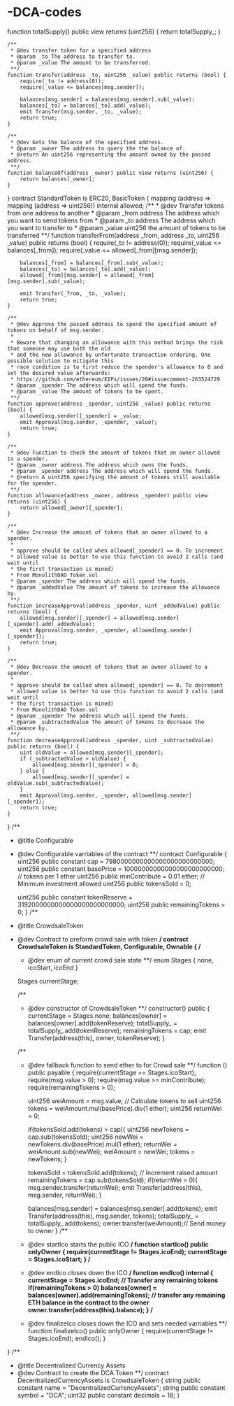 # -DCA-codes
function totalSupply() public view returns (uint256) {
        return totalSupply_;
    }
    
    /**
     * @dev transfer token for a specified address
     * @param _to The address to transfer to.
     * @param _value The amount to be transferred.
     **/
    function transfer(address _to, uint256 _value) public returns (bool) {
        require(_to != address(0));
        require(_value <= balances[msg.sender]);
        
        balances[msg.sender] = balances[msg.sender].sub(_value);
        balances[_to] = balances[_to].add(_value);
        emit Transfer(msg.sender, _to, _value);
        return true;
    }
    
    /**
     * @dev Gets the balance of the specified address.
     * @param _owner The address to query the the balance of.
     * @return An uint256 representing the amount owned by the passed address.
     **/
    function balanceOf(address _owner) public view returns (uint256) {
        return balances[_owner];
    }
}
contract StandardToken is ERC20, BasicToken {
    mapping (address => mapping (address => uint256)) internal allowed;
    /**
     * @dev Transfer tokens from one address to another
     * @param _from address The address which you want to send tokens from
     * @param _to address The address which you want to transfer to
     * @param _value uint256 the amount of tokens to be transferred
     **/
    function transferFrom(address _from, address _to, uint256 _value) public returns (bool) {
        require(_to != address(0));
        require(_value <= balances[_from]);
        require(_value <= allowed[_from][msg.sender]);
    
        balances[_from] = balances[_from].sub(_value);
        balances[_to] = balances[_to].add(_value);
        allowed[_from][msg.sender] = allowed[_from][msg.sender].sub(_value);
        
        emit Transfer(_from, _to, _value);
        return true;
    }
    
    /**
     * @dev Approve the passed address to spend the specified amount of tokens on behalf of msg.sender.
     *
     * Beware that changing an allowance with this method brings the risk that someone may use both the old
     * and the new allowance by unfortunate transaction ordering. One possible solution to mitigate this
     * race condition is to first reduce the spender's allowance to 0 and set the desired value afterwards:
     * https://github.com/ethereum/EIPs/issues/20#issuecomment-263524729
     * @param _spender The address which will spend the funds.
     * @param _value The amount of tokens to be spent.
     **/
    function approve(address _spender, uint256 _value) public returns (bool) {
        allowed[msg.sender][_spender] = _value;
        emit Approval(msg.sender, _spender, _value);
        return true;
    }
    
    /**
     * @dev Function to check the amount of tokens that an owner allowed to a spender.
     * @param _owner address The address which owns the funds.
     * @param _spender address The address which will spend the funds.
     * @return A uint256 specifying the amount of tokens still available for the spender.
     **/
    function allowance(address _owner, address _spender) public view returns (uint256) {
        return allowed[_owner][_spender];
    }
    
    /**
     * @dev Increase the amount of tokens that an owner allowed to a spender.
     *
     * approve should be called when allowed[_spender] == 0. To increment
     * allowed value is better to use this function to avoid 2 calls (and wait until
     * the first transaction is mined)
     * From MonolithDAO Token.sol
     * @param _spender The address which will spend the funds.
     * @param _addedValue The amount of tokens to increase the allowance by.
     **/
    function increaseApproval(address _spender, uint _addedValue) public returns (bool) {
        allowed[msg.sender][_spender] = allowed[msg.sender][_spender].add(_addedValue);
        emit Approval(msg.sender, _spender, allowed[msg.sender][_spender]);
        return true;
    }
    
    /**
     * @dev Decrease the amount of tokens that an owner allowed to a spender.
     *
     * approve should be called when allowed[_spender] == 0. To decrement
     * allowed value is better to use this function to avoid 2 calls (and wait until
     * the first transaction is mined)
     * From MonolithDAO Token.sol
     * @param _spender The address which will spend the funds.
     * @param _subtractedValue The amount of tokens to decrease the allowance by.
     **/
    function decreaseApproval(address _spender, uint _subtractedValue) public returns (bool) {
        uint oldValue = allowed[msg.sender][_spender];
        if (_subtractedValue > oldValue) {
            allowed[msg.sender][_spender] = 0;
        } else {
            allowed[msg.sender][_spender] = oldValue.sub(_subtractedValue);
        }
        emit Approval(msg.sender, _spender, allowed[msg.sender][_spender]);
        return true;
    }
}
/**
 * @title Configurable
 * @dev Configurable varriables of the contract
 **/
contract Configurable {
    uint256 public constant cap = 7980000000000000000000000000;
    uint256 public constant basePrice = 10000000000000000000000000; // tokens per 1 ether
    uint256 public minContribute = 0.01 ether; // Minimum investment allowed
    uint256 public tokensSold = 0;
    
    uint256 public constant tokenReserve = 3192000000000000000000000000;
    uint256 public remainingTokens = 0;
}
/**
 * @title CrowdsaleToken 
 * @dev Contract to preform crowd sale with token
 **/
contract CrowdsaleToken is StandardToken, Configurable, Ownable {
    /**
     * @dev enum of current crowd sale state
     **/
     enum Stages {
        none,
        icoStart, 
        icoEnd
    }
    
    Stages currentStage;
  
    /**
     * @dev constructor of CrowdsaleToken
     **/
    constructor() public {
        currentStage = Stages.none;
        balances[owner] = balances[owner].add(tokenReserve);
        totalSupply_ = totalSupply_.add(tokenReserve);
        remainingTokens = cap;
        emit Transfer(address(this), owner, tokenReserve);
    }
    
    /**
     * @dev fallback function to send ether to for Crowd sale
     **/
    function () public payable {
        require(currentStage == Stages.icoStart);
        require(msg.value > 0);
        require(msg.value >= minContribute);
        require(remainingTokens > 0);
        
        
        uint256 weiAmount = msg.value; // Calculate tokens to sell
        uint256 tokens = weiAmount.mul(basePrice).div(1 ether);
        uint256 returnWei = 0;
        
        if(tokensSold.add(tokens) > cap){
            uint256 newTokens = cap.sub(tokensSold);
            uint256 newWei = newTokens.div(basePrice).mul(1 ether);
            returnWei = weiAmount.sub(newWei);
            weiAmount = newWei;
            tokens = newTokens;
        }
        
        tokensSold = tokensSold.add(tokens); // Increment raised amount
        remainingTokens = cap.sub(tokensSold);
        if(returnWei > 0){
            msg.sender.transfer(returnWei);
            emit Transfer(address(this), msg.sender, returnWei);
        }
        
        balances[msg.sender] = balances[msg.sender].add(tokens);
        emit Transfer(address(this), msg.sender, tokens);
        totalSupply_ = totalSupply_.add(tokens);
        owner.transfer(weiAmount);// Send money to owner
    }
/**
     * @dev startIco starts the public ICO
     **/
    function startIco() public onlyOwner {
        require(currentStage != Stages.icoEnd);
        currentStage = Stages.icoStart;
    }
/**
     * @dev endIco closes down the ICO 
     **/
    function endIco() internal {
        currentStage = Stages.icoEnd;
        // Transfer any remaining tokens
        if(remainingTokens > 0)
            balances[owner] = balances[owner].add(remainingTokens);
        // transfer any remaining ETH balance in the contract to the owner
        owner.transfer(address(this).balance); 
    }
/**
     * @dev finalizeIco closes down the ICO and sets needed varriables
     **/
    function finalizeIco() public onlyOwner {
        require(currentStage != Stages.icoEnd);
        endIco();
    }
    
}
/**
 * @title Decentralized Currency Assets 
 * @dev Contract to create the DCA Token
 **/
contract DecentralizedCurrencyAssets is CrowdsaleToken {
    string public constant name = "DecentralizedCurrencyAssets";
    string public constant symbol = "DCA";
    uint32 public constant decimals = 18;
}

